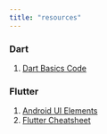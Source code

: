 ```yaml
---
title: "resources"
---
```

### Dart  
1. [Dart Basics Code](https://replit.com/@aryanAr0ra/dartbasicsflutterbootcamp?v=1)

### Flutter  
1. [Android UI Elements](https://flutter-experimental-m3-demo.web.app/#/)
2. [Flutter Cheatsheet](https://drive.google.com/file/d/1lC6ogUItbW1SGPPXAGegfLYHQXH-TKB4/view?usp=share_link)
